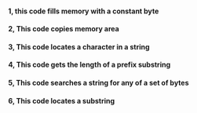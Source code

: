 #### 1, this code fills memory with a constant byte
#### 2, This code copies memory area
#### 3, This code locates a character in a string
#### 4, This code gets the length of a prefix substring
#### 5, This code searches a string for any of a set of bytes
#### 6, This code locates a substring
